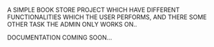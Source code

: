A SIMPLE BOOK STORE PROJECT WHICH HAVE DIFFERENT FUNCTIONALITIES WHICH THE USER PERFORMS, AND THERE SOME OTHER TASK THE ADMIN ONLY WORKS ON..

DOCUMENTATION COMING SOON... 